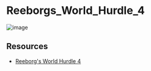 # Reeborgs_World_Hurdle_4

![image](https://github.com/drashtee-parmar/Reeborgs_World_Hurdle_4/assets/92812999/68c04f50-c8b5-4641-8f33-af45405c8e55)


## Resources
- [Reeborg's World Hurdle 4](https://reeborg.ca/reeborg.html?lang=en&mode=python&menu=worlds%2Fmenus%2Freeborg_intro_en.json&name=Hurdle%204&url=worlds%2Ftutorial_en%2Fhurdle4.json)
